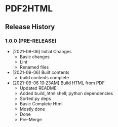 # PDF2HTML

## Release History

### 1.0.0 (PRE-RELEASE)
* [2021-09-06] Initial Changes
  * Basic changes
  * Lint
  * Renamed files
* [2021-09-06] Built contents  
  * build contents complete
* [2021-09-06 10:23AM] Build HTML from PDF
  * Updated README
  * Added build_html shell; python dependencies
  * Sorted py deps
  * Basic Complete Html
  * Mostly done
  * Done
  * Pre-Merge
